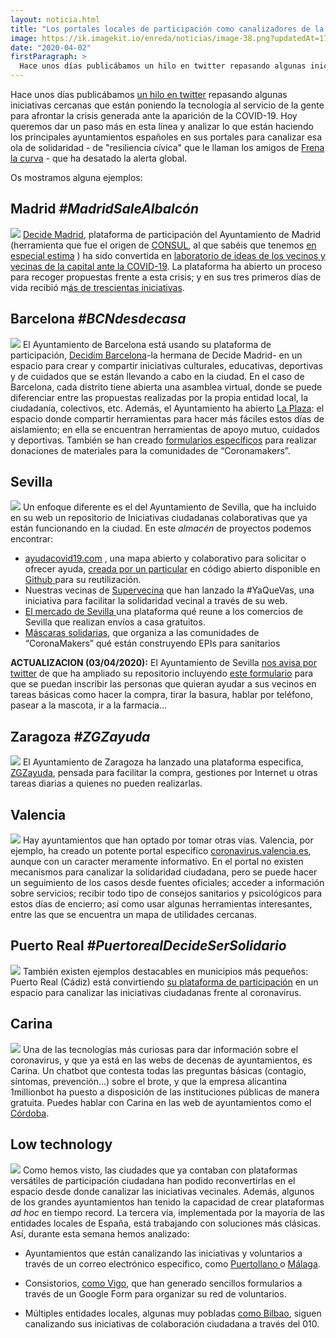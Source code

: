 ```yaml
---
layout: noticia.html
title: "Los portales locales de participación como canalizadores de la solidaridad frente el coronavirus"
image: https://ik.imagekit.io/enreda/noticias/image-38.png?updatedAt=1700222993855
date: "2020-04-02"
firstParagraph: >
  Hace unos días publicábamos un hilo en twitter repasando algunas iniciativas cercanas que están poniendo la tecnología al servicio de la gente para afrontar la crisis generada ante la aparición de la COVID-19. Hoy queremos dar un paso más en esta línea y analizar lo que están haciendo los principales ayuntamientos españoles en sus portales para canalizar esa ola de solidaridad - de "resiliencia cívica" que le llaman los amigos de Frena la curva - que ha desatado la alerta global.
---
```


Hace unos días publicábamos [un hilo en twitter](https://twitter.com/enreda/status/1243526548663275521) repasando algunas iniciativas cercanas que están poniendo la tecnología al servicio de la gente para afrontar la crisis generada ante la aparición de la COVID-19. Hoy queremos dar un paso más en esta línea y analizar lo que están haciendo los principales ayuntamientos españoles en sus portales para canalizar esa ola de solidaridad - de "resiliencia cívica" que le llaman los amigos de [Frena la curva](https://frenalacurva.net/)  - que ha desatado la alerta global.

Os mostramos alguna ejemplos:

## Madrid *#MadridSaleAlbalcón*

![](http://blog.enreda.coop/content/images/2020/04/image-1.png)
[Decide Madrid](https://decide.madrid.es/), plataforma de participación del Ayuntamiento de Madrid (herramienta que fue el origen de [CONSUL](http://consulproject.org/es/), al que sabéis que tenemos [en especial estima](http://enreda.coop/servicios/participaciondigital) ) ha sido convertida en [laboratorio de ideas de los vecinos y vecinas de la capital ante la COVID-19](https://elpais.com/espana/madrid/2020-03-20/laboratorio-de-ideas-de-vecinos-de-madrid-ante-el-coronavirus.html.). 
La plataforma ha abierto un proceso para recoger propuestas frente a esta crisis; y en sus tres primeros días de vida recibió m[ás de trescientas iniciativas](https://www.madridiario.es/madrid-sale-al-balcon-recibe-327-iniciativas-solidarias-ciudadanas-en-solo-tres-dias). 

 
## Barcelona *#BCNdesdecasa*

![](http://blog.enreda.coop/content/images/2020/04/image-2.png)
El Ayuntamiento de Barcelona está usando su plataforma de participación, [Decidim Barcelona](https://www.decidim.barcelona/assemblies/BCNdesdecasa?locale=es)-la hermana de  Decide Madrid- en un espacio para crear y compartir iniciativas culturales, educativas, deportivas y de cuidados que se están llevando a cabo en la ciudad. 
En el caso de Barcelona, cada distrito tiene abierta una asamblea virtual, donde se puede diferenciar entre las propuestas realizadas por la propia entidad local, la ciudadanía, colectivos, etc. Además, el Ayuntamiento ha  abierto  [La Plaza](https://www.decidim.barcelona/assemblies/BCNdesdecasa/f/3872/): el espacio donde compartir herramientas para hacer más fáciles estos días de aislamiento; en ella se encuentran herramientas de apoyo mutuo, cuidados y deportivas. También se han creado [formularios específicos](https://w10.bcn.cat/StpQueixesWEB/serveisIris.do?cbDetall=4890&consulta=1&directo=0&i=e&tescolta=1&i=e&origen=DONACIONS_MATERIAL_IMPRESIO_3D) para realizar donaciones de materiales para la comunidades de “Coronamakers”.

## Sevilla

![](http://blog.enreda.coop/content/images/2020/04/image-5.png)
Un enfoque diferente es el del Ayuntamiento de Sevilla, que  ha incluido en su web un repositorio de Iniciativas ciudadanas colaborativas que ya están funcionando en la ciudad. En este *almacén* de proyectos podemos encontrar:

* [ayudacovid19.com](https://www.ayudacovid19.com/) , una mapa abierto y colaborativo para solicitar o ofrecer ayuda,  [creada por un particular](http://www.cibersur.com/cibersur/impe/20638) en código abierto disponible en [Github ](https://github.com/pablofm/ayudacovid19)para su reutilización.
* Nuestras vecinas de [Supervecina](https://supervecina.com/#/yaquevas ) que han lanzado la #YaQueVas, una iniciativa para facilitar la solidaridad vecinal a través de su web.
* [El mercado de Sevilla ](https://elmercadodesevilla.com/)
 una plataforma qué reune a los comercios de Sevilla que realizan envíos a casa gratuitos.
* [Máscaras solidarias](https://sites.google.com/view/mascaras-solidarias/p%C3%A1gina-principal?authuser=0), que organiza a las comunidades de “CoronaMakers” qué están construyendo EPIs para sanitarios

**ACTUALIZACION (03/04/2020):** El Ayuntamiento de Sevilla [nos avisa por twitter](https://twitter.com/Ayto_Sevilla/status/1245960501902946304 ) de que ha ampliado su repositorio incluyendo [este formulario](https://www.sevilla.org/actualidad/coronavirus-covid19/coronavirus-covid-19/iniciativas-ciudadanas/voluntarios-en-el-barrio) para que se puedan inscribir las personas que quieran ayudar a sus vecinos en tareas básicas como hacer la compra, tirar la basura, hablar por teléfono, pasear a la mascota, ir a la farmacia... 

## Zaragoza *#ZGZayuda*

![](http://blog.enreda.coop/content/images/2020/04/image-7.png)
El Ayuntamiento de Zaragoza ha lanzado una plataforma especifica, [ZGZayuda](https://zaragozaayuda.es/ ), pensada para facilitar la compra, gestiones por Internet u otras tareas diarias a quienes no pueden realizarlas.
 
## Valencia

![](http://blog.enreda.coop/content/images/2020/04/image-32.png)
Hay ayuntamientos que han optado por tomar otras vías. Valencia, por ejemplo, ha creado un potente portal especifico [coronavirus.valencia.es](https://coronavirus.valencia.es/), aunque con un caracter meramente informativo. 
En el portal no existen mecanismos para canalizar la solidaridad ciudadana, pero se puede hacer un seguimiento de los casos desde fuentes oficiales; acceder a información sobre servicios; recibir todo tipo de consejos sanitarios y psicológicos para estos días de encierro; así como usar algunas herramientas interesantes, entre las que se encuentra un mapa de utilidades cercanas.

## Puerto Real *#PuertorealDecideSerSolidario*

![](http://blog.enreda.coop/content/images/2020/04/image-12.png)
También existen ejemplos destacables en municipios más pequeños: Puerto Real (Cádiz) está convirtiendo [su plataforma de participación](https://decide.puertoreal.es/ ) en un espacio para canalizar las iniciativas ciudadanas frente al coronavirus. 


## Carina 

![](http://blog.enreda.coop/content/images/2020/04/image-18.png)
Una de las tecnologías más curiosas para dar información sobre el coronavirus, y que ya está en las webs de decenas de ayuntamientos, es Carina. Un chatbot que contesta todas las preguntas básicas (contagio, síntomas, prevención…) sobre el brote, y que la empresa alicantina 1millionbot ha puesto a disposición de las instituciones públicas de manera gratuita. 
Puedes hablar con Carina en las web de ayuntamientos como el [Córdoba]( https://www.cordoba.es/).

## Low technology 

![](http://blog.enreda.coop/content/images/2020/04/image-20.png)
Como hemos visto, las ciudades que ya contaban con plataformas versátiles de  participación ciudadana han podido reconvertirlas en el espacio desde donde canalizar las iniciativas vecinales. Además, algunos de los grandes ayuntamientos han tenido la capacidad de crear plataformas *ad hoc* en tiempo record. La tercera vía, implementada por la mayoría de las entidades locales de España, está trabajando con soluciones más clásicas. Así, durante esta semana hemos analizado: 

* Ayuntamientos que están canalizando las iniciativas y voluntarios  a través de un correo electrónico especifico, como [Puertollano ](https://www.miciudadreal.es/2020/03/24/el-ayuntamiento-de-puertollano-habilita-un-correo-electronico-y-un-telefono-para-canalizar-las-iniciativas-de-voluntariado-durante-el-aislamiento/)o [Málaga](https://twitter.com/malaga/status/1245635328360075266).

* Consistorios, [como Vigo](https://docs.google.com/forms/d/e/1FAIpQLSfXv9h_GwccGfFYegXwpPkKv2U906RDB15NOtv3LwES3mPWwQ/viewform), que han generado sencillos formularios a través de un Google Form para organizar su red de voluntarios.
  
* Múltiples entidades locales, algunas muy pobladas [como Bilbao](https://www.bilbao.eus/cs/Satellite?c=BIO_Aviso_FA&cid=1279197178768&language=es&pageid=3000075232&pagename=Bilbaonet%2FBIO_Aviso_FA%2FBIO_Aviso), siguen canalizando sus iniciativas de colaboración ciudadana  a través del 010.